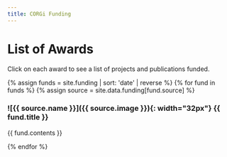 ```yaml
---
title: CORGi Funding
---
```


# List of Awards

Click on each award to see a list of projects and publications funded.

{% assign funds = site.funding | sort: 'date' | reverse %}
{% for fund in funds %}
{% assign source = site.data.funding[fund.source] %}

### ![{{ source.name }}]({{ source.image }}){: width="32px"} {{ fund.title }}

{{ fund.contents }}

{% endfor %}
